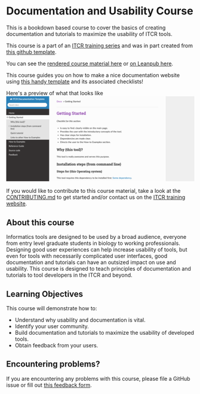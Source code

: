 # Documentation and Usability Course

This is a bookdown based course to cover the basics of creating documentation and tutorials to maximize the usability of ITCR tools.

This course is a part of an [ITCR training series](https://www.itcrtraining.org/) and was in part created from [this github template](https://github.com/jhudsl/OTTR_Template).

You can see the [rendered course material here](https://jhudatascience.org/Documentation_and_Usability/introduction.html) or [on Leanpub here](https://leanpub.com/universities/courses/jhu/documentation_and_usability).

This course guides you on how to make a nice documentation website using [this handy template](https://github.com/jhudsl/template-documentation) and its associated checklists!

Here's a preview of what that looks like
![](resources/images/template-preview.png)

If you would like to contribute to this course material, take a look at the [CONTRIBUTING.md](./CONTRIBUTING.md) to get started and/or contact us on the [ITCR training website](https://www.itcrtraining.org/join-us).

## About this course

Informatics tools are designed to be used by a broad audience, everyone from entry level graduate students in biology to working professionals. Designing good user experiences can help increase usability of tools, but even for tools with necessarily complicated user interfaces, good documentation and tutorials can have an outsized impact on use and usability. This course is designed to teach principles of documentation and tutorials to tool developers in the ITCR and beyond.

## Learning Objectives

This course will demonstrate how to:

- Understand why usability and documentation is vital.
- Identify your user community.
- Build documentation and tutorials to maximize the usability of developed tools.
- Obtain feedback from your users.

## Encountering problems?

If you are encountering any problems with this course, please file a GitHub issue or fill out [this feedback form](https://forms.gle/bQHH3jPjMUj3gmcN7).
